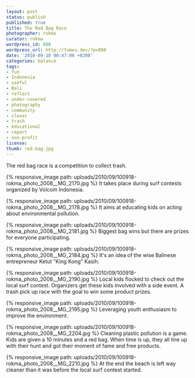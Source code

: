 ```yaml
---
layout: post
status: publish
published: true
title: The Red Bag Race
photographer: rokma
curator: rokma
wordpress_id: 880
wordpress_url: http://fumes.dev/?p=880
date: '2010-09-18 00:47:06 +0200'
categories: balance
tags:
- fun
- Indonesia
- useful
- Bali
- reflect
- under-covered
- photography
- community
- clever
- trash
- educational
- report
- non-profit
license:
thumb: red-bag.jpg
---
```

The red bag race is a competition to collect trash. 

{% responsive_image path: uploads/2010/09/100918-rokma_photo_2008__MG_2170.jpg %}
It takes place during surf contests organized by Volcom Indonesia.  

{% responsive_image path: uploads/2010/09/100918-rokma_photo_2008__MG_2178.jpg %} 
It aims at educating kids on acting about environmental pollution.  

{% responsive_image path: uploads/2010/09/100918-rokma_photo_2008__MG_2181.jpg %} 
Biggest bag wins but there are prizes for everyone participating.  

{% responsive_image path: uploads/2010/09/100918-rokma_photo_2008__MG_2184.jpg %} 
It's an idea of the wise Balinese entrepreneur Ketut "King Kong" Kasih. 

{% responsive_image path: uploads/2010/09/100918-rokma_photo_2008__MG_2190.jpg %} 
Local kids flocked to check out the local surf contest. Organizers get these kids involved with a side event. A trash pick up race with the goal to win some product prizes.

{% responsive_image path: uploads/2010/09/100918-rokma_photo_2008__MG_2195.jpg %}
Leveraging youth enthusiasm to improve the environment. 

{% responsive_image path: uploads/2010/09/100918-rokma_photo_2008__MG_2204.jpg %}
Cleaning plastic pollution is a game. Kids are given a 10 minutes and a red bag. When time is up, they all line up with their hunt and got their moment of fame and free products.

{% responsive_image path: uploads/2010/09/100918-rokma_photo_2008__MG_2210.jpg %}
At the end the beach is left way cleaner than it was before the local surf contest started.

